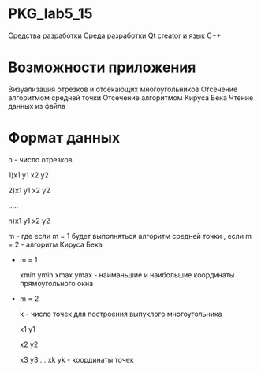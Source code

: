 # PKG_lab5_15
Средства разработки
Среда разработки Qt creator и язык C++

# Возможности приложения
Визуализация отрезков и отсекающих многоугольников
Отсечение алгоритмом средней точки
Отсечение алгоритмом Кируса Бека
Чтение данных из файла
# Формат данных
n - число отрезков

1)x1 y1 x2 y2

2)x1 y1 x2 y2

.....

n)x1 y1 x2 y2

m - где если m = 1 будет выполняться алгоритм средней точки , если m = 2 - алгоритм Кируса Бека


- m = 1

  xmin ymin xmax ymax - наиманьшие и наибольшие координаты прямоугольного окна

- m = 2

  k - число точек для построения выпуклого многоугольника

  x1 y1
  
  x2 y2
  
  x3 y3
  ...
  xk yk - координаты точек
